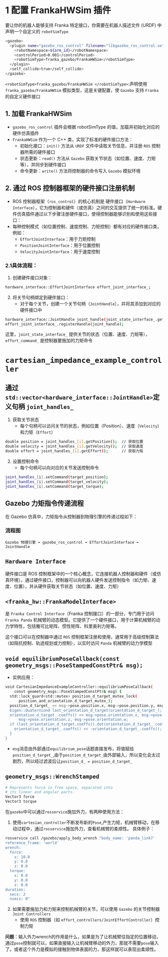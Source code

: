 # 1 配置 FrankaHWSim 插件
要让你的机器人能够支持 Franka 特定接口，你需要在机器人描述文件 (URDF) 中声明一个自定义的 `robotSimType`
```bash
<gazebo>
  <plugin name="gazebo_ros_control" filename="libgazebo_ros_control.so">
    <robotNamespace>${arm_id}</robotNamespace>
    <controlPeriod>0.001</controlPeriod>
    <robotSimType>franka_gazebo/FrankaHWSim</robotSimType>
  </plugin>
  <self_collide>true</self_collide>
</gazebo>
```
`<robotSimType>franka_gazebo/FrankaHWSim </robotSimType>`:声明使用 `franka_gazebo/FrankaHWSim` 模拟类型，这是关键配置，使 `Gazebo` 支持 `Franka` 的自定义硬件接口
## 1. 加载 FrankaHWSim
- `gazebo_ros_control` 插件会根据 robotSimType 的值，加载并初始化对应的硬件仿真插件
- `FrankaHWSim` 作为一个 C++ 类，实现了标准的硬件接口方法：
  - 初始化接口：`init()` 方法从 `URDF` 文件中读取关节信息，并注册 `ROS` 控制器所需的硬件接口
  - 状态更新：`read()` 方法从 `Gazebo` 获取关节状态（如位置、速度、力矩等），并同步到硬件接口
  - 命令更新：`write()` 方法将控制器的命令写入 `Gazebo` 模拟环境
## 2. 通过 ROS 控制器框架的硬件接口注册机制
- ROS 控制器框架（`ros_control`）的核心机制是 硬件接口（`Hardware Interface`），它为控制器和硬件（或仿真）之间的交互提供了统一的标准。硬件仿真插件通过以下步骤注册硬件接口，使得控制器能够识别和使用这些接口：
- 每种控制模式（如位置控制、速度控制、力矩控制）都有对应的硬件接口类，例如：
  - `EffortJointInterface`：用于力矩控制
  - `PositionJointInterface`：用于位置控制
  - `VelocityJointInterface`：用于速度控制
### 2.1具体流程：
1. 创建硬件接口对象：
```bash
hardware_interface::EffortJointInterface effort_joint_interface_;
```
2. 将关节句柄绑定到硬件接口：
   - 对于每个关节，创建一个关节句柄（`JointHandle`），并将其添加到对应的硬件接口中
```bash
hardware_interface::JointHandle joint_handle(joint_state_interface_.getHandle("joint_name"), &effort_command_);
effort_joint_interface_.registerHandle(joint_handle);
```
这里，`joint_state_interface_` 提供关节的状态（位置、速度、力矩等），`effort_command_` 是控制器要施加的力矩命令

# `cartesian_impedance_example_controller`
## 通过`std::vector<hardware_interface::JointHandle>`定义句柄 `joint_handles_`
1. 获取关节状态
   - 每个句柄可以访问关节的状态，例如位置（Position）、速度（`Velocity`）和力矩（`Effort`）
```bash
double position = joint_handles_[i].getPosition();  // 获取位置
double velocity = joint_handles_[i].getVelocity();  // 获取速度
double effort = joint_handles_[i].getEffort();      // 获取力矩
```
2. 设置控制命令
   - 每个句柄可以向对应的关节发送控制命令
```bash
joint_handles_[i].setCommand(target_position);
joint_handles_[i].setCommand(target_velocity);
joint_handles_[i].setCommand(target_torque);
```
## Gazebo 力矩指令传递流程

在 Gazebo 仿真中，力矩指令从控制器到物理引擎的传递过程如下：

### **流程图**
```plaintext
Gazebo 物理引擎 ➡ gazebo_ros_control ➡ EffortJointInterface ➡ JointHandle
```
## `Hardware Interface`
硬件接口是 ROS 控制框架中的一个核心概念，它连接机器人控制器和硬件（或仿真环境）。通过硬件接口，控制器可以向机器人硬件发送控制指令（如力矩、速度、位置），并从硬件获取关节状态（如位置、速度、力矩）

## `<franka_hw::FrankaModelInterface>`
是 `Franka Control Interface`（Franka 控制接口）的一部分，专门用于访问 `Franka Panda` 机械臂的动态模型。它提供了一个硬件接口，用于计算机械臂的动力学特性，包括雅可比矩阵、惯性矩阵、科里奥利力矩等。

这个接口可以在控制器中通过 `ROS` 控制框架注册和使用，通常用于高级控制算法（如阻抗控制、轨迹规划或力控制），以实时访问 `Panda` 机械臂的动力学模型

## `void equilibriumPoseCallback(const geometry_msgs::PoseStampedConstPtr& msg);`
- 实例应用：
```bash
void CartesianImpedanceExampleController::equilibriumPoseCallback(
    const geometry_msgs::PoseStampedConstPtr& msg) {
  std::lock_guard<std::mutex> position_d_target_mutex_lock(
      position_and_orientation_d_target_mutex_);
  position_d_target_ << msg->pose.position.x, msg->pose.position.y, msg->pose.position.z;
  Eigen::Quaterniond last_orientation_d_target(orientation_d_target_);
  orientation_d_target_.coeffs() << msg->pose.orientation.x, msg->pose.orientation.y,
      msg->pose.orientation.z, msg->pose.orientation.w;
  if (last_orientation_d_target.coeffs().dot(orientation_d_target_.coeffs()) < 0.0) {
    orientation_d_target_.coeffs() << -orientation_d_target_.coeffs();
  }
}
```
- `msg`消息由外部通过`equilibrium_pose`话题直接发布，将值赋给`position_d_target_`,由于`position_d_target_`由外部输入，所以变化会太过剧烈，所以经过滤波后让`position_d_ = position_d_target_`

## `geometry_msgs::WrenchStamped`
```bash
# Represents force in free space, separated into
# its linear and angular parts.
Vector3 force
Vector3 torque
```
在`gazebo`中可以通过`rosservice`施加外力，有两种使用方法：
1. 使用`cartesian_controller`不断发布新的`Pose`,产生力矩，机械臂移动，在移动过程中，通过`rosservice`施加外力，查看机械臂的柔顺性。
具体例子：
```bash
rosservice call /gazebo/apply_body_wrench "body_name: 'panda_link7'
reference_frame: 'world'
wrench:
  force:
    x: 10.0
    y: 0.0
    z: 0.0
  torque:
    x: 0.0
    y: 0.0
    z: 0.0
duration:
  secs: 2
  nsecs: 0"
```
2. 如果需要施加力和力矩来控制机械臂的关节，可以使用 `Gazebo` 的关节控制器`Joint Controllers`
   - 使用 `ROS` 控制器（如 `effort_controllers/JointEffortController`）控制力矩

**问题**：输入外力wrench的作用是什么，如果是为了让机械臂往指定的位置移动，通过`pose`控制就可以，如果直接输入让机械臂移动的外力，那就不需要`pose`输入了。或者这个外力是模拟的接触到物体表面的力，那这样就可以表现出柔顺性。